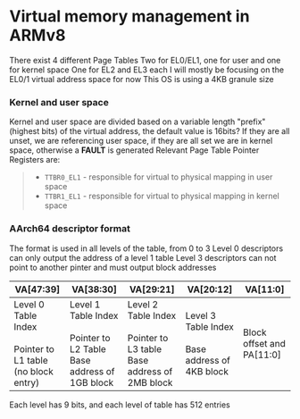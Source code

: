 # Virtual memory management in ARMv8
There exist 4 different Page Tables
Two for EL0/EL1, one for user and one for kernel space
One for EL2 and EL3 each
I will mostly be focusing on the EL0/1 virtual address space for now
This OS is using a 4KB granule size
### Kernel and user space
Kernel and user space are divided based on a variable length "prefix" (highest bits) of the virtual address, the default value is 16bits?
If they are all unset, we are referencing user space, if they are all set we are in kernel space, otherwise a **FAULT** is generated
Relevant Page Table Pointer Registers are:
> - `TTBR0_EL1` - responsible for virtual to physical mapping in user space
> - `TTBR1_EL1` - responsible for virtual to physical mapping in kernel space
### AArch64 descriptor format
The format is used in all levels of the table, from 0 to 3
Level 0 descriptors can only output the address of a level 1 table
Level 3 descriptors can not point to another pinter and must output block addresses

| VA[47:39] | VA[38:30] | VA[29:21] | VA[20:12] | VA[11:0] |
| --------- | --------- | --------- | --------- | -------- |
| Level 0 Table Index <br /> <br /> Pointer to L1 table<br />(no block entry) | Level 1 Table Index <br /> <br /> Pointer to L2 Table<br />Base address of 1GB block | Level 2 Table Index <br /> <br /> Pointer to L3 table<br />Base address of 2MB block | Level 3 Table Index <br /> <br /> Base address of 4KB block | Block offset and PA[11:0] |

Each level has 9 bits, and each level of table has 512 entries

